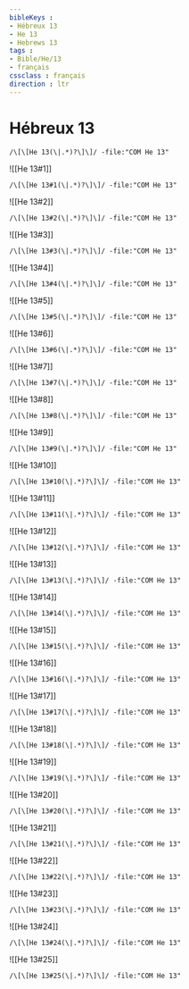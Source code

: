 ```yaml
---
bibleKeys : 
- Hébreux 13
- He 13
- Hebrews 13
tags : 
- Bible/He/13
- français
cssclass : français
direction : ltr
---
```


# Hébreux 13

```query
/\[\[He 13(\|.*)?\]\]/ -file:"COM He 13"
```



![[He 13#1]]

```query
/\[\[He 13#1(\|.*)?\]\]/ -file:"COM He 13"
```

![[He 13#2]]

```query
/\[\[He 13#2(\|.*)?\]\]/ -file:"COM He 13"
```

![[He 13#3]]

```query
/\[\[He 13#3(\|.*)?\]\]/ -file:"COM He 13"
```

![[He 13#4]]

```query
/\[\[He 13#4(\|.*)?\]\]/ -file:"COM He 13"
```

![[He 13#5]]

```query
/\[\[He 13#5(\|.*)?\]\]/ -file:"COM He 13"
```

![[He 13#6]]

```query
/\[\[He 13#6(\|.*)?\]\]/ -file:"COM He 13"
```

![[He 13#7]]

```query
/\[\[He 13#7(\|.*)?\]\]/ -file:"COM He 13"
```

![[He 13#8]]

```query
/\[\[He 13#8(\|.*)?\]\]/ -file:"COM He 13"
```

![[He 13#9]]

```query
/\[\[He 13#9(\|.*)?\]\]/ -file:"COM He 13"
```

![[He 13#10]]

```query
/\[\[He 13#10(\|.*)?\]\]/ -file:"COM He 13"
```

![[He 13#11]]

```query
/\[\[He 13#11(\|.*)?\]\]/ -file:"COM He 13"
```

![[He 13#12]]

```query
/\[\[He 13#12(\|.*)?\]\]/ -file:"COM He 13"
```

![[He 13#13]]

```query
/\[\[He 13#13(\|.*)?\]\]/ -file:"COM He 13"
```

![[He 13#14]]

```query
/\[\[He 13#14(\|.*)?\]\]/ -file:"COM He 13"
```

![[He 13#15]]

```query
/\[\[He 13#15(\|.*)?\]\]/ -file:"COM He 13"
```

![[He 13#16]]

```query
/\[\[He 13#16(\|.*)?\]\]/ -file:"COM He 13"
```

![[He 13#17]]

```query
/\[\[He 13#17(\|.*)?\]\]/ -file:"COM He 13"
```

![[He 13#18]]

```query
/\[\[He 13#18(\|.*)?\]\]/ -file:"COM He 13"
```

![[He 13#19]]

```query
/\[\[He 13#19(\|.*)?\]\]/ -file:"COM He 13"
```

![[He 13#20]]

```query
/\[\[He 13#20(\|.*)?\]\]/ -file:"COM He 13"
```

![[He 13#21]]

```query
/\[\[He 13#21(\|.*)?\]\]/ -file:"COM He 13"
```

![[He 13#22]]

```query
/\[\[He 13#22(\|.*)?\]\]/ -file:"COM He 13"
```

![[He 13#23]]

```query
/\[\[He 13#23(\|.*)?\]\]/ -file:"COM He 13"
```

![[He 13#24]]

```query
/\[\[He 13#24(\|.*)?\]\]/ -file:"COM He 13"
```

![[He 13#25]]

```query
/\[\[He 13#25(\|.*)?\]\]/ -file:"COM He 13"
```

